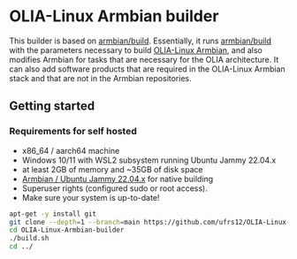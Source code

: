 # OLIA-Linux Armbian builder
This builder is based on [armbian/build](https://github.com/armbian/build). Essentially, it runs [armbian/build](https://github.com/armbian/build) with the parameters necessary to build [OLIA-Linux Armbian](https://github.com/ufrs12/OLIA-Linux-Armbian), and also modifies Armbian for tasks that are necessary for the OLIA architecture. It can also add software products that are required in the OLIA-Linux Armbian stack and that are not in the Armbian repositories.  


## Getting started

### Requirements for self hosted

- x86_64 / aarch64 machine
- Windows 10/11 with WSL2 subsystem running Ubuntu Jammy 22.04.x
- at least 2GB of memory and ~35GB of disk space
- [Armbian / Ubuntu Jammy 22.04.x](https://github.com/armbian/sdk) for native building
- Superuser rights (configured sudo or root access).
- Make sure your system is up-to-date!  

```bash
apt-get -y install git
git clone --depth=1 --branch=main https://github.com/ufrs12/OLIA-Linux-Armbian-builder
cd OLIA-Linux-Armbian-builder
./build.sh
cd ../

```

